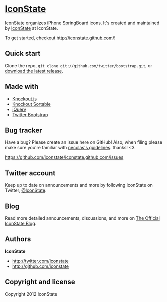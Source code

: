 [IconState](http://iconstate.github.com/)
=================

IconState organizes iPhone SpringBoard icons. It's created and maintained by [IconState](http://twitter.com/iconstate) at IconState.

To get started, checkout http://iconstate.github.com/!



Quick start
-----------

Clone the repo, `git clone git://github.com/twitter/bootstrap.git`, or [download the latest release](https://github.com/twitter/bootstrap/zipball/master).



Made with
----------

* [Knockout.js](http://http://knockoutjs.com/)
* [Knockout Sortable](https://github.com/rniemeyer/knockout-sortable)
* [jQuery](http://jquery.com/)
* [Twitter Bootstrap](http://twitter.github.com/bootstrap)




Bug tracker
-----------

Have a bug? Please create an issue here on GitHub! Also, when filing please make sure you're familiar with [necolas's guidelines](https://github.com/necolas/issue-guidelines). thanks! <3

https://github.com/iconstate/iconstate.github.com/issues



Twitter account
---------------

Keep up to date on announcements and more by following IconState on Twitter, [@IconState](http://twitter.com/iconstate).



Blog
----

Read more detailed announcements, discussions, and more on [The Official IconState Blog](http://iconstate.wordpress.com).



Authors
-------

**IconState**

+ http://twitter.com/iconstate
+ http://github.com/iconstate



Copyright and license
---------------------

Copyright 2012 IconState